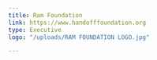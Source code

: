 ```yaml
---
title: Ram Foundation
link: https://www.handofffoundation.org
type: Executive
logo: "/uploads/RAM FOUNDATION LOGO.jpg"

---
```

